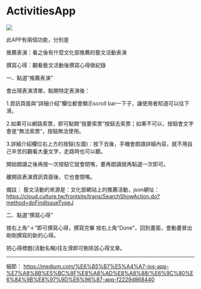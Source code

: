 # ActivitiesApp

![](https://cdn-images-1.medium.com/max/800/1*ty_IvNzJmEsBggTakjpjfg.gif)

此APP有兩個功能，分別是

推薦表演：看之後有什麼文化部推薦的藝文活動表演

撰寫心得：觀看藝文活動後撰寫心得做紀錄

一、點選“推薦表演”

會出現表演清單，點開特定表演後：

1.資訊頁面與“詳細介紹”欄位都會顯示scroll bar一下子，讓使用者知道可以往下滑。

2.如果可以網路索票，即可點開“我要索票”按鈕去索票；如果不可以，按鈕會文字會是“無法索票”，按鈕無法使用。


3.詳細介紹欄位右上方的按鈕(左圖)：按下去後，手機會朗讀詳細內容，就不用自己辛苦的觀看大量文字，走路時也可以聽。

開始朗讀之後再按一次按鈕它就會閉嘴，要再朗讀就再點選一次即可。

離開該表演資訊頁面後，它也會閉嘴。

備註：
藝文活動的來源是：文化部網站上的推薦活動，json網址：https://cloud.culture.tw/frontsite/trans/SearchShowAction.do?method=doFindIssueTypeJ

二、點選“撰寫心得”

按右上角“＋”即可撰寫心得，撰寫完畢 按右上角“Done”，回到畫面，會動畫冒出剛剛撰寫的新的心得。

把心得標題(活動名稱)往左滑即可刪除該心得文章。

-----

細節：
https://medium.com/%E6%B5%B7%E5%A4%A7-ios-app-%E7%A8%8B%E5%BC%8F%E8%A8%AD%E8%A8%88/%E6%9C%80%E6%84%9B%E8%97%9D%E6%96%87-app-f2229d868440
